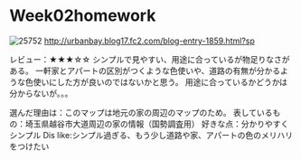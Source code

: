 # Week02homework

![25752](https://github.com/ryu-GISstudent/Week2-/assets/146174088/153fc7b5-ef10-4383-8c49-76c76f0f76d8)
http://urbanbay.blog17.fc2.com/blog-entry-1859.html?sp

レビュー：★★★☆☆
シンプルで見やすい、用途に合っているが物足りなさがある。
一軒家とアパートの区別がつくような色使いや、道路の有無が分かるような色使いにした方が良いのではないかと思う。
用途に合っているかどうかは分からないが。。。

選んだ理由は：このマップは地元の家の周辺のマップのため。
表しているもの：埼玉県越谷市大道周辺の家の情報（国勢調査用）
好きな点：分かりやすくシンプル
Dis like:シンプル過ぎる、もう少し道路や家、アパートの色のメリハリをつけたい

